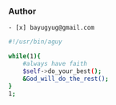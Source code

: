
### Author
    - [x] bayugyug@gmail.com

```sh
#!/usr/bin/aguy

while(1){
	#always have faith
	$self->do_your_best();
	&God_will_do_the_rest();
}
1;
```

